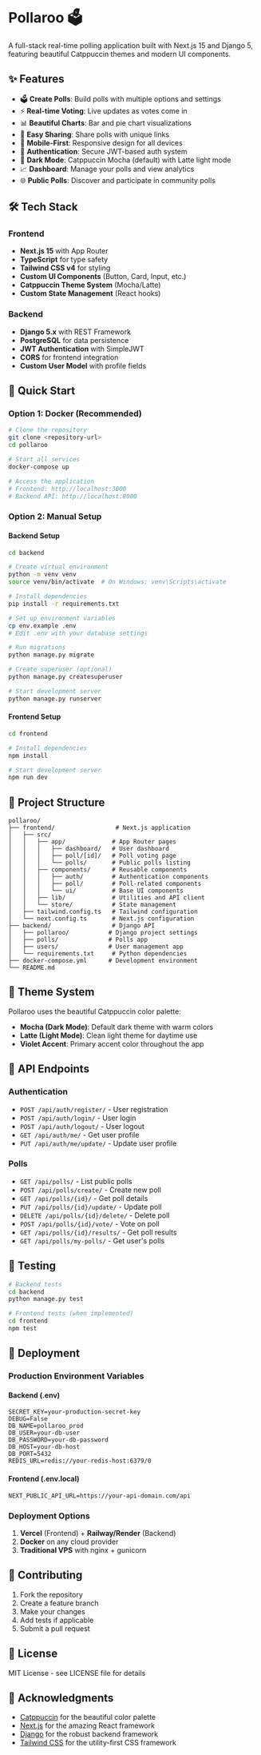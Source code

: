 # Pollaroo 🗳️

A full-stack real-time polling application built with Next.js 15 and Django 5, featuring beautiful Catppuccin themes and modern UI components.

## ✨ Features

- 🗳️ **Create Polls**: Build polls with multiple options and settings
- ⚡ **Real-time Voting**: Live updates as votes come in
- 📊 **Beautiful Charts**: Bar and pie chart visualizations
- 🔗 **Easy Sharing**: Share polls with unique links
- 📱 **Mobile-First**: Responsive design for all devices
- 🔐 **Authentication**: Secure JWT-based auth system
- 🎨 **Dark Mode**: Catppuccin Mocha (default) with Latte light mode
- 📈 **Dashboard**: Manage your polls and view analytics
- 🌐 **Public Polls**: Discover and participate in community polls

## 🛠 Tech Stack

### Frontend
- **Next.js 15** with App Router
- **TypeScript** for type safety
- **Tailwind CSS v4** for styling
- **Custom UI Components** (Button, Card, Input, etc.)
- **Catppuccin Theme System** (Mocha/Latte)
- **Custom State Management** (React hooks)

### Backend
- **Django 5.x** with REST Framework
- **PostgreSQL** for data persistence
- **JWT Authentication** with SimpleJWT
- **CORS** for frontend integration
- **Custom User Model** with profile fields

## 🚀 Quick Start

### Option 1: Docker (Recommended)

```bash
# Clone the repository
git clone <repository-url>
cd pollaroo

# Start all services
docker-compose up

# Access the application
# Frontend: http://localhost:3000
# Backend API: http://localhost:8000
```

### Option 2: Manual Setup

#### Backend Setup
```bash
cd backend

# Create virtual environment
python -m venv venv
source venv/bin/activate  # On Windows: venv\Scripts\activate

# Install dependencies
pip install -r requirements.txt

# Set up environment variables
cp env.example .env
# Edit .env with your database settings

# Run migrations
python manage.py migrate

# Create superuser (optional)
python manage.py createsuperuser

# Start development server
python manage.py runserver
```

#### Frontend Setup
```bash
cd frontend

# Install dependencies
npm install

# Start development server
npm run dev
```

## 📁 Project Structure

```
pollaroo/
├── frontend/                 # Next.js application
│   ├── src/
│   │   ├── app/             # App Router pages
│   │   │   ├── dashboard/   # User dashboard
│   │   │   ├── poll/[id]/   # Poll voting page
│   │   │   └── polls/       # Public polls listing
│   │   ├── components/      # Reusable components
│   │   │   ├── auth/        # Authentication components
│   │   │   ├── poll/        # Poll-related components
│   │   │   └── ui/          # Base UI components
│   │   ├── lib/             # Utilities and API client
│   │   └── store/           # State management
│   ├── tailwind.config.ts   # Tailwind configuration
│   └── next.config.ts       # Next.js configuration
├── backend/                 # Django API
│   ├── pollaroo/           # Django project settings
│   ├── polls/              # Polls app
│   ├── users/              # User management app
│   └── requirements.txt     # Python dependencies
├── docker-compose.yml      # Development environment
└── README.md
```

## 🎨 Theme System

Pollaroo uses the beautiful Catppuccin color palette:

- **Mocha (Dark Mode)**: Default dark theme with warm colors
- **Latte (Light Mode)**: Clean light theme for daytime use
- **Violet Accent**: Primary accent color throughout the app

## 🔧 API Endpoints

### Authentication
- `POST /api/auth/register/` - User registration
- `POST /api/auth/login/` - User login
- `POST /api/auth/logout/` - User logout
- `GET /api/auth/me/` - Get user profile
- `PUT /api/auth/me/update/` - Update user profile

### Polls
- `GET /api/polls/` - List public polls
- `POST /api/polls/create/` - Create new poll
- `GET /api/polls/{id}/` - Get poll details
- `PUT /api/polls/{id}/update/` - Update poll
- `DELETE /api/polls/{id}/delete/` - Delete poll
- `POST /api/polls/{id}/vote/` - Vote on poll
- `GET /api/polls/{id}/results/` - Get poll results
- `GET /api/polls/my-polls/` - Get user's polls

## 🧪 Testing

```bash
# Backend tests
cd backend
python manage.py test

# Frontend tests (when implemented)
cd frontend
npm test
```

## 🚀 Deployment

### Production Environment Variables

#### Backend (.env)
```
SECRET_KEY=your-production-secret-key
DEBUG=False
DB_NAME=pollaroo_prod
DB_USER=your-db-user
DB_PASSWORD=your-db-password
DB_HOST=your-db-host
DB_PORT=5432
REDIS_URL=redis://your-redis-host:6379/0
```

#### Frontend (.env.local)
```
NEXT_PUBLIC_API_URL=https://your-api-domain.com/api
```

### Deployment Options

1. **Vercel** (Frontend) + **Railway/Render** (Backend)
2. **Docker** on any cloud provider
3. **Traditional VPS** with nginx + gunicorn

## 🤝 Contributing

1. Fork the repository
2. Create a feature branch
3. Make your changes
4. Add tests if applicable
5. Submit a pull request

## 📄 License

MIT License - see LICENSE file for details

## 🙏 Acknowledgments

- [Catppuccin](https://github.com/catppuccin/catppuccin) for the beautiful color palette
- [Next.js](https://nextjs.org/) for the amazing React framework
- [Django](https://djangoproject.com/) for the robust backend framework
- [Tailwind CSS](https://tailwindcss.com/) for the utility-first CSS framework